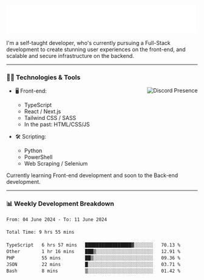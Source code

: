 <img src="assets/wave.svg" alt=":wave:" />

I'm a self-taught developer, who's currently pursuing a Full-Stack development to create stunning user experiences on the front-end, and scalable and secure infrastructure on the backend.

---

### 🧑‍💻 Technologies & Tools

<a href="https://discord.com/users/414304208649453568" target="_blank" rel="nofollow">
   <img src="https://lanyard-profile-readme.vercel.app/api/414304208649453568?idleMessage=Probably%20doing%20something%20else..." alt="Discord Presence" align="right">
</a>

- 🖥️ Front-end:

  - TypeScript
  - React / Next.js
  - Tailwind CSS / SASS
  - In the past: HTML/CSS/JS

- 🛠 Scripting:

  - Python
  - PowerShell
  - Web Scraping / Selenium

Currently learning Front-end development and soon to the Back-end development.

---

### 📊 Weekly Development Breakdown

<!-- ![ccrsxx's GitHub Stats](https://github-readme-stats.vercel.app/api?username=ccrsxx&count_private=true&theme=tokyonight) -->
<!-- ![ccrsxx's Top Langs](https://github-readme-stats.vercel.app/api/top-langs/?username=ccrsxx&hide=lua,java,html&theme=tokyonight) -->

<!--START_SECTION:waka-->

```txt
From: 04 June 2024 - To: 11 June 2024

Total Time: 9 hrs 55 mins

TypeScript   6 hrs 57 mins   █████████████████▓░░░░░░░   70.13 %
Other        1 hr 16 mins    ███▒░░░░░░░░░░░░░░░░░░░░░   12.91 %
PHP          55 mins         ██▒░░░░░░░░░░░░░░░░░░░░░░   09.36 %
JSON         22 mins         █░░░░░░░░░░░░░░░░░░░░░░░░   03.71 %
Bash         8 mins          ▒░░░░░░░░░░░░░░░░░░░░░░░░   01.42 %
```

<!--END_SECTION:waka-->
